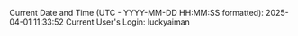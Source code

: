 Current Date and Time (UTC - YYYY-MM-DD HH:MM:SS formatted): 2025-04-01 11:33:52
Current User's Login: luckyaiman
